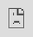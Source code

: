 <iframe src="https://jcallura.shinyapps.io/WorldViewR" style="position:fixed; top:0; left:0; bottom:0; right:0; width:100%; height:100%; border:none; margin:0; padding:0; overflow:hidden; z-index:999999;"> </iframe>
